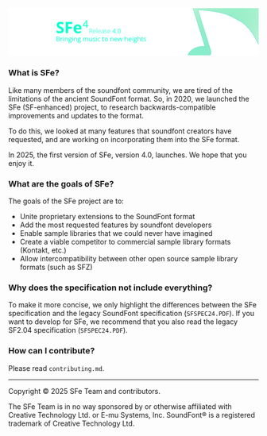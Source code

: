 <img title="Figure 1" src="sfe-logos/sfe4_banner.png" alt="SFe 4 logo banner" width="960">

### What is SFe?

Like many members of the soundfont community, we are tired of the limitations of the ancient SoundFont format. So, in 2020, we launched the SFe (SF-enhanced) project, to research backwards-compatible improvements and updates to the format.

To do this, we looked at many features that soundfont creators have requested, and are working on incorporating them into the SFe format.

In 2025, the first version of SFe, version 4.0, launches. We hope that you enjoy it.

### What are the goals of SFe?

The goals of the SFe project are to:

- Unite proprietary extensions to the SoundFont format
- Add the most requested features by soundfont developers
- Enable sample libraries that we could never have imagined 
- Create a viable competitor to commercial sample library formats (Kontakt, etc.)
- Allow intercompatibility between other open source sample library formats (such as SFZ)

### Why does the specification not include everything?

To make it more concise, we only highlight the differences between the SFe specification and the legacy SoundFont specification (`SFSPEC24.PDF`). If you want to develop for SFe, we recommend that you also read the legacy SF2.04 specification (`SFSPEC24.PDF`).

### How can I contribute?

Please read `contributing.md`.

---

Copyright © 2025 SFe Team and contributors.

The SFe Team is in no way sponsored by or otherwise affiliated with Creative Technology Ltd. or E-mu Systems, Inc. SoundFont® is a registered trademark of Creative Technology Ltd.